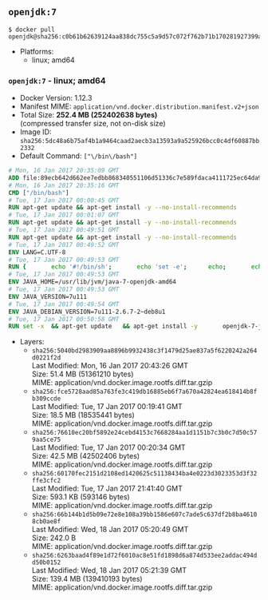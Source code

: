 ## `openjdk:7`

```console
$ docker pull openjdk@sha256:c0b61b62639124aa838dc755c5a9d57c072f762b71b170281927399a14db4652
```

-	Platforms:
	-	linux; amd64

### `openjdk:7` - linux; amd64

-	Docker Version: 1.12.3
-	Manifest MIME: `application/vnd.docker.distribution.manifest.v2+json`
-	Total Size: **252.4 MB (252402638 bytes)**  
	(compressed transfer size, not on-disk size)
-	Image ID: `sha256:5dc48a6b75af4b1a9464caad2aecb3a13593a9a525926bcc0c4df60887bb2332`
-	Default Command: `["\/bin\/bash"]`

```dockerfile
# Mon, 16 Jan 2017 20:35:09 GMT
ADD file:89ecb642d662ee7edbb868340551106d51336c7e589fdaca4111725ec64da957 in / 
# Mon, 16 Jan 2017 20:35:16 GMT
CMD ["/bin/bash"]
# Tue, 17 Jan 2017 00:00:45 GMT
RUN apt-get update && apt-get install -y --no-install-recommends 		ca-certificates 		curl 		wget 	&& rm -rf /var/lib/apt/lists/*
# Tue, 17 Jan 2017 00:01:07 GMT
RUN apt-get update && apt-get install -y --no-install-recommends 		bzr 		git 		mercurial 		openssh-client 		subversion 				procps 	&& rm -rf /var/lib/apt/lists/*
# Tue, 17 Jan 2017 00:49:51 GMT
RUN apt-get update && apt-get install -y --no-install-recommends 		bzip2 		unzip 		xz-utils 	&& rm -rf /var/lib/apt/lists/*
# Tue, 17 Jan 2017 00:49:52 GMT
ENV LANG=C.UTF-8
# Tue, 17 Jan 2017 00:49:53 GMT
RUN { 		echo '#!/bin/sh'; 		echo 'set -e'; 		echo; 		echo 'dirname "$(dirname "$(readlink -f "$(which javac || which java)")")"'; 	} > /usr/local/bin/docker-java-home 	&& chmod +x /usr/local/bin/docker-java-home
# Tue, 17 Jan 2017 00:49:53 GMT
ENV JAVA_HOME=/usr/lib/jvm/java-7-openjdk-amd64
# Tue, 17 Jan 2017 00:49:53 GMT
ENV JAVA_VERSION=7u111
# Tue, 17 Jan 2017 00:49:54 GMT
ENV JAVA_DEBIAN_VERSION=7u111-2.6.7-2~deb8u1
# Tue, 17 Jan 2017 00:50:58 GMT
RUN set -x 	&& apt-get update 	&& apt-get install -y 		openjdk-7-jdk="$JAVA_DEBIAN_VERSION" 	&& rm -rf /var/lib/apt/lists/* 	&& [ "$JAVA_HOME" = "$(docker-java-home)" ]
```

-	Layers:
	-	`sha256:5040bd2983909aa8896b9932438c3f1479d25ae837a5f6220242a264d0221f2d`  
		Last Modified: Mon, 16 Jan 2017 20:43:26 GMT  
		Size: 51.4 MB (51361210 bytes)  
		MIME: application/vnd.docker.image.rootfs.diff.tar.gzip
	-	`sha256:fce5728aad85a763fe3c419db16885eb6f7a670a42824ea618414b8fb309ccde`  
		Last Modified: Tue, 17 Jan 2017 00:19:41 GMT  
		Size: 18.5 MB (18535441 bytes)  
		MIME: application/vnd.docker.image.rootfs.diff.tar.gzip
	-	`sha256:76610ec20bf5892e24cebd4153c7668284aa1d1151b7c3b0c7d50c579aa5ce75`  
		Last Modified: Tue, 17 Jan 2017 00:20:34 GMT  
		Size: 42.5 MB (42502406 bytes)  
		MIME: application/vnd.docker.image.rootfs.diff.tar.gzip
	-	`sha256:60170fec2151d2108ed1420625c51138434ba4e0223d3023353d3f32ffe3cfc2`  
		Last Modified: Tue, 17 Jan 2017 21:41:40 GMT  
		Size: 593.1 KB (593146 bytes)  
		MIME: application/vnd.docker.image.rootfs.diff.tar.gzip
	-	`sha256:66b144b1d5b09e72e8e108a39bb1586e607c7ade5c637df2b8ba46108cb0ae8f`  
		Last Modified: Wed, 18 Jan 2017 05:20:49 GMT  
		Size: 242.0 B  
		MIME: application/vnd.docker.image.rootfs.diff.tar.gzip
	-	`sha256:6263baad4f89e1d72f6010ac8e51fd1898d6a874d533ee2addac494dd50b0152`  
		Last Modified: Wed, 18 Jan 2017 05:21:39 GMT  
		Size: 139.4 MB (139410193 bytes)  
		MIME: application/vnd.docker.image.rootfs.diff.tar.gzip
